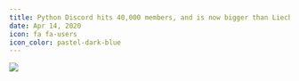 ```yaml
---
title: Python Discord hits 40,000 members, and is now bigger than Liechtenstein.
date: Apr 14, 2020
icon: fa fa-users
icon_color: pastel-dark-blue
---
```


![](https://cdn.discordapp.com/attachments/354619224620138496/699666518476324954/unknown.png)
